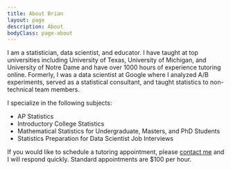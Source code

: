 ```yaml
---
title: About Brian
layout: page
description: About
bodyClass: page-about
---
```


I am a statistician, data scientist, and educator.  I have taught at top universities including University of Texas, University of Michigan, and University of Notre Dame and have over 1000 hours of experience tutoring online.  Formerly, I was a data scientist at Google where I analyzed A/B experiments, served as a statistical consultant, and taught statistics to non-technical team members.



I specialize in the following subjects:
- AP Statistics
- Introductory College Statistics
- Mathematical Statistics for Undergraduate, Masters, and PhD Students
- Statistics Preparation for Data Scientist Job Interviews

If you would like to schedule a tutoring appointment, please [contact me](https://forms.gle/Ms9915cmL9Bw8DVd6) and I will respond quickly.  Standard appointments are $100 per hour.
